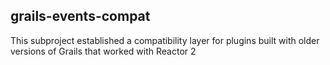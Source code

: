 ## grails-events-compat

This subproject established a compatibility layer for plugins built with older versions of Grails that worked with Reactor 2
